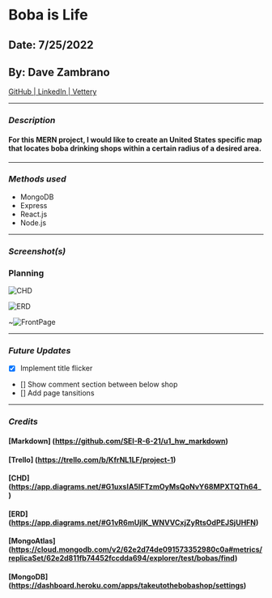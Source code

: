 # Boba is Life

## Date: 7/25/2022

## By: Dave Zambrano

[GitHub | LinkedIn | Vettery](https://github.com/dzambr13)

---

### **_Description_**

#### For this MERN project, I would like to create an United States specific map that locates boba drinking shops within a certain radius of a desired area.

---

### **_Methods used_**

- MongoDB
- Express
- React.js
- Node.js

---

### **_Screenshot(s)_**

### Planning

![CHD](https://cdn.discordapp.com/attachments/994991543712751756/1002558861309386852/unknown.png)

![ERD](https://cdn.discordapp.com/attachments/994991543712751756/1002588311543627806/unknown.png)

~![FrontPage](https://cdn.discordapp.com/attachments/994991543712751756/1002559447056519188/unknown.png)

---

### **_Future Updates_**

- [x] Implement title flicker
- [] Show comment section between below shop
- [] Add page tansitions

---

### **_Credits_**

#### [Markdown] (https://github.com/SEI-R-6-21/u1_hw_markdown)

#### [Trello] (https://trello.com/b/KfrNL1LF/project-1)

#### [CHD] (https://app.diagrams.net/#G1uxsIA5IFTzmOyMsQoNvY68MPXTQTh64_)

#### [ERD] (https://app.diagrams.net/#G1vR6mUjlK_WNVVCxjZyRtsOdPEJSjUHFN)

#### [MongoAtlas] (https://cloud.mongodb.com/v2/62e2d74de091573352980c0a#metrics/replicaSet/62e2d811fb74452fccdda694/explorer/test/bobas/find)

#### [MongoDB] (https://dashboard.heroku.com/apps/takeutothebobashop/settings)
